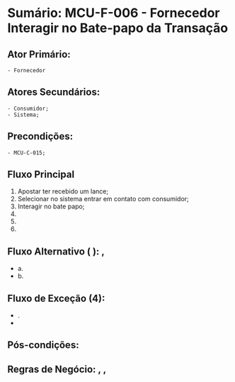 # Sumário: MCU-F-006 - Fornecedor Interagir no Bate-papo da Transação 
## Ator Primário: 
    - Fornecedor
## Atores Secundários: 
    - Consumidor;
    - Sistema;
## Precondições:
    - MCU-C-015;
## Fluxo Principal
1. Apostar ter recebido um lance;
2. Selecionar no sistema entrar em contato com consumidor;
3. Interagir no bate papo;
4. 
5. 
6. 
##  Fluxo Alternativo ( ): ,
 -  a. 
 -  b. 
##  Fluxo de Exceção (4): 
- .
 -  
##  Pós-condições: 
##  Regras de Negócio: , , 